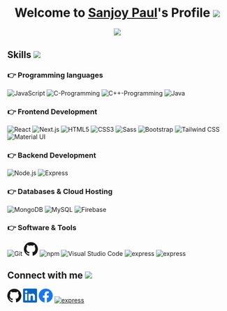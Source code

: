 <p align="center">
  <h1 align="center">Welcome to <a href="https://github.com/Sanjoy1210">Sanjoy Paul</a>'s Profile <img src="https://media.giphy.com/media/hvRJCLFzcasrR4ia7z/giphy.gif" width="35"></h1>
</p>

<p align="center">
  <a align="center" href="https://github.com/DenverCoder1/readme-typing-svg"><img src="https://readme-typing-svg.herokuapp.com?&font=IBM+Plex+Sans&color=F72EE2&size=25&center=true&width=500&lines=Web+Developer;Programmer;Full+Stack+Developer" /></a>
</p>

<p>
  <h2> Skills <img src="https://media2.giphy.com/media/QssGEmpkyEOhBCb7e1/giphy.gif?cid=ecf05e47a0n3gi1bfqntqmob8g9aid1oyj2wr3ds3mg700bl&rid=giphy.gif" width="32px"></h2>
</p>

<div>
  <h3>👉 Programming languages</h3>
  <div>
    <img src="https://github.com/get-icon/geticon/raw/master/icons/javascript.svg" alt="JavaScript" width="32" height="32">
    <img src="https://img.icons8.com/color/452/c-programming.png" alt="C-Programming" width="32" height="32"/>
    <img src="https://encrypted-tbn0.gstatic.com/images?q=tbn:ANd9GcT2KysS-Fj-RgPNEg0XK_6GJINJS-mf8f6zSxcZID9U7xsVTZPkPVtAqfY5E3kd0nTJnb0&usqp=CAU" alt="C++-Programming" width="51" height="51" />
    <img src="https://img.icons8.com/color/48/000000/java-coffee-cup-logo.png" alt="Java" />
  </div>
  <h3>👉 Frontend Development</h3>
  <div>
    <img src="https://github.com/get-icon/geticon/raw/master/icons/react.svg" alt="React" width="32" height="32" />
    <img src="https://github.com/get-icon/geticon/raw/master/icons/nextjs-icon.svg" alt="Next.js" width="32" height="32" />
    <img src="https://github.com/get-icon/geticon/raw/master/icons/html-5.svg" alt="HTML5" width="32" height="32" />
    <img src="https://github.com/get-icon/geticon/raw/master/icons/css-3.svg" alt="CSS3" width="32" height="32" />
    <img src="https://github.com/get-icon/geticon/raw/master/icons/sass.svg" alt="Sass" width="32" height="32" />
    <img src="https://github.com/get-icon/geticon/raw/master/icons/bootstrap.svg" alt="Bootstrap" width="32" height="32" />
    <img src="https://github.com/get-icon/geticon/raw/master/icons/tailwindcss-icon.svg" alt="Tailwind CSS" width="32" height="32" />
    <img src="https://github.com/get-icon/geticon/raw/master/icons/material-ui.svg" alt="Material UI" width="32" height="32" />
  </div>
  <h3>👉 Backend Development</h3>
  <div>
    <img src="https://github.com/get-icon/geticon/raw/master/icons/nodejs-icon.svg" alt="Node.js" width="32" height="32" />
    <img src="https://github.com/get-icon/geticon/raw/master/icons/express.svg" alt="Express" width="32" height="32" />
  </div>
  <h3>👉 Databases & Cloud Hosting</h3>
  <div>
    <img src="https://github.com/get-icon/geticon/raw/master/icons/mongodb-icon.svg" alt="MongoDB" width="32" height="32" />
    <img src="https://github.com/get-icon/geticon/raw/master/icons/mysql.svg" alt="MySQL" width="32" height="32">
    <img src="https://github.com/get-icon/geticon/raw/master/icons/firebase.svg" alt="Firebase" width="32" height="32" />
  </div>
  <h3>👉 Software & Tools</h3>
  <div>
    <img src="https://github.com/get-icon/geticon/raw/master/icons/git-icon.svg" alt="Git" width="32" height="32" />
    <img alt="GitHub" height="32" width="32" src="assets/github.svg" />
    <img src="https://github.com/get-icon/geticon/raw/master/icons/npm.svg" alt="npm" width="32" height="32" />
    <img src="https://github.com/get-icon/geticon/raw/master/icons/visual-studio-code.svg" alt="Visual Studio Code" width="32" height="32" />
    <img src="https://1.bp.blogspot.com/-h9D36wzWc1E/WRHtrvRXlyI/AAAAAAAABPI/3MGZ1bpRPTYYxFWOkV-QwsXzY9klH-84gCLcB/s400/code%2Bblock%2Blogo.jpg" alt="express" width="32" height="32" />
    <img src="https://encrypted-tbn0.gstatic.com/images?q=tbn:ANd9GcR5EUljSTU4Bl9jRgp5L0v7TUAlB-Ntl0EAIq_FSaofQ7tfCiVrbVW2Bs_24-UPCnRYVBE&usqp=CAU" alt="express" width="32" height="32" />
  </div>
</div>

<p>
  <h2> Connect with me <img src='https://raw.githubusercontent.com/ShahriarShafin/ShahriarShafin/main/Assets/handshake.gif' width="100px"> </h2>
</p>

<p>
  <a href="https://github.com/Sanjoy1210"><img alt="GitHub" height="32" width="32" src="assets/github.svg"></a>
  <a href="https://www.linkedin.com/in/sanjoypaul12/"><img alt="LinkedIn" height="32" width="32" src="assets/linkedin.svg"></a>
  <a href="https://www.facebook.com/12sanjoypaul/"><img alt="Facebook" height="32" width="32" src="assets/facebook.svg"></a>
  <a href="sanjoypp@gmail.com" target="_blank"><img src="https://image.flaticon.com/icons/png/512/732/732200.png" alt="express" width="32" height="32"/ ></a>
</p>